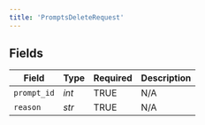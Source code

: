 ```yaml
---
title: 'PromptsDeleteRequest'
---
```



## Fields

| Field              | Type               | Required           | Description        |
| ------------------ | ------------------ | ------------------ | ------------------ |
| `prompt_id`        | *int*              | TRUE | N/A                |
| `reason`           | *str*              | TRUE | N/A                |
